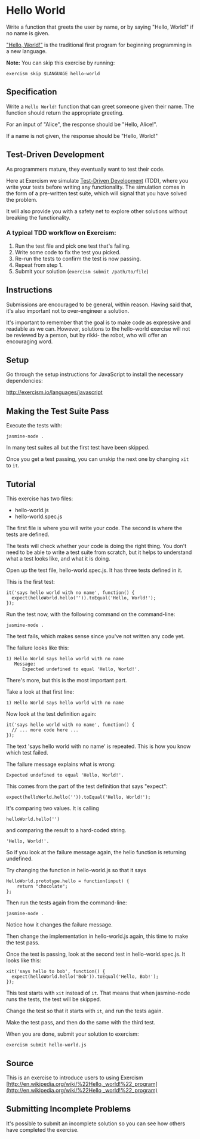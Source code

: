 # Hello World

Write a function that greets the user by name, or by saying "Hello, World!" if no name is given.

["Hello, World!"](http://en.wikipedia.org/wiki/%22Hello,_world!%22_program) is the traditional first program for beginning programming in a new language.

**Note:** You can skip this exercise by running:

    exercism skip $LANGUAGE hello-world

## Specification

Write a `Hello World!` function that can greet someone given their name.
The function should return the appropriate greeting.

For an input of "Alice", the response should be "Hello, Alice!".

If a name is not given, the response should be "Hello, World!"

## Test-Driven Development

As programmers mature, they eventually want to test their code.

Here at Exercism we simulate [Test-Driven Development](http://en.wikipedia.org/wiki/Test-driven_development) (TDD), where you write your tests before writing any functionality. The simulation comes in the form of a pre-written test suite, which will signal that you have solved the problem.

It will also provide you with a safety net to explore other solutions without breaking the functionality.

### A typical TDD workflow on Exercism:

1. Run the test file and pick one test that's failing.
2. Write some code to fix the test you picked.
3. Re-run the tests to confirm the test is now passing.
4. Repeat from step 1.
5. Submit your solution (`exercism submit /path/to/file`)

## Instructions

Submissions are encouraged to be general, within reason. Having said that, it's also important not to over-engineer a solution.

It's important to remember that the goal is to make code as expressive and readable as we can. However, solutions to the hello-world exercise will not be reviewed by a person, but by rikki- the robot, who will offer an encouraging word.

## Setup

Go through the setup instructions for JavaScript to
install the necessary dependencies:

http://exercism.io/languages/javascript

## Making the Test Suite Pass

Execute the tests with:

    jasmine-node .

In many test suites all but the first test have been skipped.

Once you get a test passing, you can unskip the next one by
changing `xit` to `it`.


## Tutorial

This exercise has two files:

- hello-world.js
- hello-world.spec.js

The first file is where you will write your code.
The second is where the tests are defined.

The tests will check whether your code is doing the right thing.
You don't need to be able to write a test suite from scratch,
but it helps to understand what a test looks like, and what
it is doing.

Open up the test file, hello-world.spec.js.
It has three tests defined in it.

This is the first test:

    it('says hello world with no name', function() {
      expect(helloWorld.hello('')).toEqual('Hello, World!');
    });

Run the test now, with the following command on the command-line:

    jasmine-node .

The test fails, which makes sense since you've not written any code yet.

The failure looks like this:

    1) Hello World says hello world with no name
       Message:
          Expected undefined to equal 'Hello, World!'.

There's more, but this is the most important part.

Take a look at that first line:

    1) Hello World says hello world with no name

Now look at the test definition again:

    it('says hello world with no name', function() {
      // ... more code here ...
    });

The text 'says hello world with no name' is repeated.
This is how you know which test failed.

The failure message explains what is wrong:

    Expected undefined to equal 'Hello, World!'.

This comes from the part of the test definition that says "expect":

    expect(helloWorld.hello('')).toEqual('Hello, World!');

It's comparing two values. It is calling

    helloWorld.hello('')

and comparing the result to a hard-coded string.

    'Hello, World!'.

So if you look at the failure message again, the hello function
is returning undefined.

Try changing the function in hello-world.js so that it says

    HelloWorld.prototype.hello = function(input) {
        return "chocolate";
    };

Then run the tests again from the command-line:

    jasmine-node .

Notice how it changes the failure message.

Then change the implementation in hello-world.js again, this time to make the test pass.

Once the test is passing, look at the second test in hello-world.spec.js. It looks like this:

    xit('says hello to bob', function() {
      expect(helloWorld.hello('Bob')).toEqual('Hello, Bob!');
    });

This test starts with `xit` instead of `it`.
That means that when jasmine-node runs the tests,
the test will be skipped.

Change the test so that it starts with `it`,
and run the tests again.

Make the test pass, and then do the same with the third test.

When you are done, submit your solution to exercism:

    exercism submit hello-world.js

## Source

This is an exercise to introduce users to using Exercism [http://en.wikipedia.org/wiki/%22Hello,_world!%22_program](http://en.wikipedia.org/wiki/%22Hello,_world!%22_program)

## Submitting Incomplete Problems
It's possible to submit an incomplete solution so you can see how others have completed the exercise.

